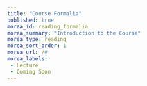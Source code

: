 ```yaml
---
title: "Course Formalia"
published: true
morea_id: reading_formalia
morea_summary: "Introduction to the Course"
morea_type: reading
morea_sort_order: 1
morea_url: /#
morea_labels:
 - Lecture
 - Coming Soon
---
```


<!-- TODO -->
